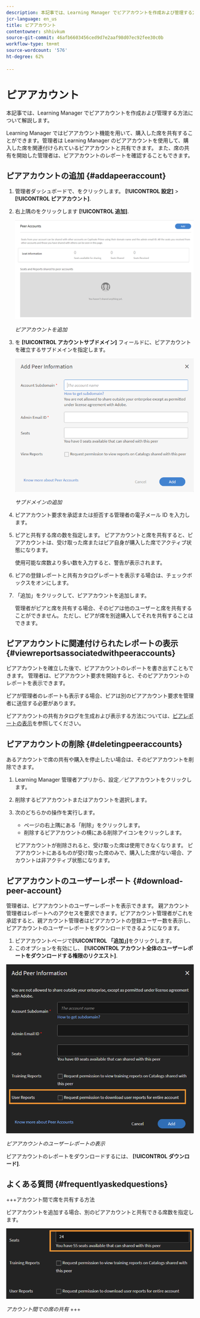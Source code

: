 ```yaml
---
description: 本記事では、Learning Manager でピアアカウントを作成および管理する方法について解説します。
jcr-language: en_us
title: ピアアカウント
contentowner: shhivkum
source-git-commit: 46afb6603456ced9d7e2aaf98d07ec92fee30c0b
workflow-type: tm+mt
source-wordcount: '576'
ht-degree: 62%

---
```




# ピアアカウント

本記事では、Learning Manager でピアアカウントを作成および管理する方法について解説します。

Learning Manager ではピアアカウント機能を用いて、購入した席を共有することができます。管理者は Learning Manager のピアアカウントを使用して、購入した席を関連付けられているピアアカウントと共有できます。 また、席の共有を開始した管理者は、ピアアカウントのレポートを確認することもできます。

## ピアアカウントの追加 {#addapeeraccount}

1. 管理者ダッシュボードで、をクリックします。 **[!UICONTROL 設定]** > **[!UICONTROL ピアアカウント]**.
1. 右上隅のをクリックします **[!UICONTROL 追加]**.

   ![](assets/peeraccount.png)

   *ピアアカウントを追加*

1. を **[!UICONTROL アカウントサブドメイン]** フィールドに、ピアアカウントを確立するサブドメインを指定します。

   ![](assets/addpeer.png)

   *サブドメインの追加*

1. ピアアカウント要求を承認または拒否する管理者の電子メール ID を入力します。
1. ピアと共有する席の数を指定します。 ピアアカウントと席を共有すると、ピアアカウントは、受け取った席またはピア自身が購入した席でアクティブ状態になります。

   使用可能な席数より多い数を入力すると、警告が表示されます。

1. ピアの登録レポートと共有カタログレポートを表示する場合は、チェックボックスをオンにします。
1. 「追加」をクリックして、ピアアカウントを追加します。

   管理者がピアと席を共有する場合、そのピアは他のユーザーと席を共有することができません。 ただし、ピアが席を別途購入してそれを共有することはできます。

## ピアアカウントに関連付けられたレポートの表示 {#viewreportsassociatedwithpeeraccounts}

ピアアカウントを確立した後で、ピアアカウントのレポートを書き出すこともできます。 管理者は、ピアアカウント要求を開始すると、そのピアアカウントのレポートを表示できます。

ピアが管理者のレポートも表示する場合、ピアは別のピアアカウント要求を管理者に送信する必要があります。

ピアアカウントの共有カタログを生成および表示する方法については、[ピアレポートの表示](reports.md#main-pars_header_894271250)を参照してください。

## ピアアカウントの削除 {#deletingpeeraccounts}

あるアカウントで席の共有や購入を停止したい場合は、そのピアアカウントを削除できます。

1. Learning Manager 管理者アプリから、設定／ピアアカウントをクリックします。
1. 削除するピアアカウントまたはアカウントを選択します。
1. 次のどちらかの操作を実行します。

   * ページの右上隅にある「削除」をクリックします。
   * 削除するピアアカウントの横にある削除アイコンをクリックします。

   ピアアカウントが削除されると、受け取った席は使用できなくなります。 ピアアカウントにあるものが受け取った席のみで、購入した席がない場合、アカウントは非アクティブ状態になります。

## ピアアカウントのユーザーレポート {#download-peer-account}

管理者は、ピアアカウントのユーザーレポートを表示できます。 親アカウント管理者はレポートへのアクセスを要求できます。ピアアカウント管理者がこれを承認すると、親アカウント管理者はピアアカウントの登録ユーザー数を表示し、ピアアカウントのユーザーレポートをダウンロードできるようになります。

1. ピアアカウントページで&#x200B;**[!UICONTROL 「追加」]**&#x200B;をクリックします。
1. このオプションを有効にし、 **[!UICONTROL アカウント全体のユーザーレポートをダウンロードする権限のリクエスト]**.

![](assets/image034.png)

*ピアアカウントのユーザーレポートの表示*

ピアアカウントのレポートをダウンロードするには、 **[!UICONTROL ダウンロード]**.

## よくある質問 {#frequentlyaskedquestions}

+++アカウント間で席を共有する方法

ピアアカウントを追加する場合、別のピアアカウントと共有できる席数を指定します。

![](assets/share-seats.png)

*アカウント間での席の共有*
+++
